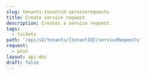 ```yaml
---
slug: tenants-tenantid-servicerequests
title: Create service request
description: Creates a service request.
tags:
  - tickets
path: '/api/v2/tenants/{tenantId}/serviceRequests'
request:
  - post
layout: api-doc
draft: false
---
```

